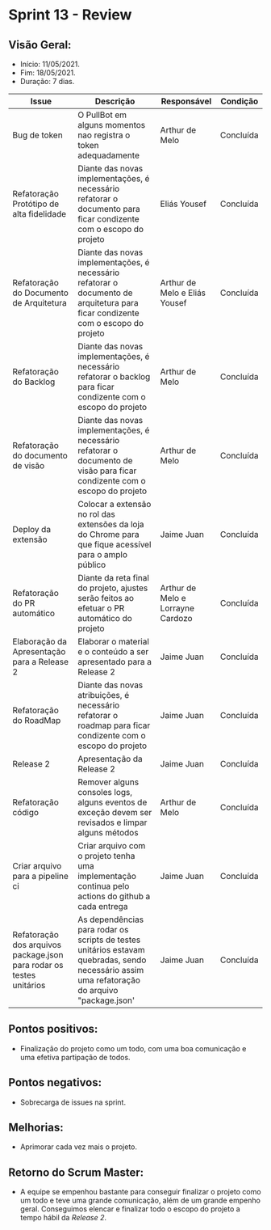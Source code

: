 # Sprint 13 - Review

## Visão Geral:
* Início: 11/05/2021.
* Fim: 18/05/2021.
* Duração: 7 dias.

Issue | Descrição | Responsável | Condição
---|---|---|---
Bug de token | O PullBot em alguns momentos nao registra o token adequadamente | Arthur de Melo | Concluída
Refatoração Protótipo de alta fidelidade | Diante das novas implementações, é necessário refatorar o documento para ficar condizente com o escopo do projeto | Eliás Yousef | Concluída
Refatoração do Documento de Arquitetura | Diante das novas implementações, é necessário refatorar o documento de arquitetura para ficar condizente com o escopo do projeto | Arthur de Melo e Eliás Yousef | Concluída
Refatoração do Backlog | Diante das novas implementações, é necessário refatorar o backlog para ficar condizente com o escopo do projeto | Arthur de Melo | Concluída
Refatoração do documento de visão | Diante das novas implementações, é necessário refatorar o documento de visão para ficar condizente com o escopo do projeto | Arthur de Melo | Concluída
Deploy da extensão | Colocar a extensão no rol das extensões da loja do Chrome para que fique acessível para o amplo público | Jaime Juan | Concluída
Refatoração do PR automático | Diante da reta final do projeto, ajustes serão feitos ao efetuar o PR automático do projeto | Arthur de Melo e Lorrayne Cardozo | Concluída
Elaboração da Apresentação para a Release 2 | Elaborar o material e o conteúdo a ser apresentado para a Release 2 | Jaime Juan | Concluída
Refatoração do RoadMap | Diante das novas atribuições, é necessário refatorar o roadmap para ficar condizente com o escopo do projeto | Jaime Juan | Concluída
Release 2 | Apresentação da Release 2 | Jaime Juan | Concluída
Refatoração código | Remover alguns consoles logs, alguns eventos de exceção devem ser revisados e limpar alguns métodos | Arthur de Melo | Concluída
Criar arquivo para a pipeline ci | Criar arquivo com o projeto tenha uma implementação continua pelo actions do github a cada entrega | Jaime Juan | Concluída
Refatoração dos arquivos package.json para rodar os testes unitários | As dependências para rodar os scripts de testes unitários estavam quebradas, sendo necessário assim uma refatoração do arquivo "package.json' | Jaime Juan | Concluída

## Pontos positivos:
* Finalização do projeto como um todo, com uma boa comunicação e uma efetiva partipação de todos. 

## Pontos negativos:
* Sobrecarga de issues na sprint.

## Melhorias:
* Aprimorar cada vez mais o projeto.

## Retorno do Scrum Master:
* A equipe se empenhou bastante para conseguir finalizar o projeto como um todo e teve uma grande comunicação, além de um grande empenho geral. Conseguimos elencar e finalizar todo o escopo do projeto a tempo hábil da _Release 2_.